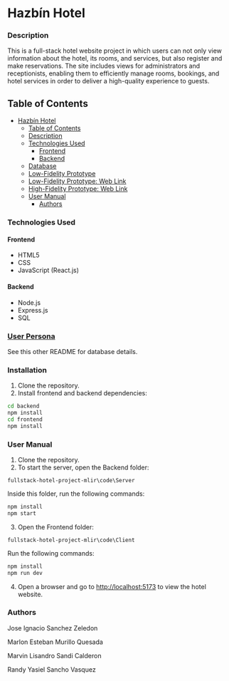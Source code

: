 # Hazbín Hotel

### Description

This is a full-stack hotel website project in which users can not only view information about the hotel, its rooms, and services, but also register and make reservations. The site includes views for administrators and receptionists, enabling them to efficiently manage rooms, bookings, and hotel services in order to deliver a high-quality experience to guests.

## Table of Contents

- [Hazbín Hotel](#hazbín-hotel)
  - [Table of Contents](#table-of-contents)
  - [Description](#description)
  - [Technologies Used](#technologies-used)
    - [Frontend](#frontend)
    - [Backend](#backend)
  - [Database](./BD/base_de_datos.md)
  - [Low-Fidelity Prototype](./Planeacion/low_fidelity_prototype/Low%20Fidelity%20Prototype%20P.I.pdf)
  - [Low-Fidelity Prototype: Web Link](https://www.figma.com/file/OFNy7myUIhZMrpd3iX6IKa/Low-Fidelity-Prototype?type=design&node-id=0-1&mode=design)
  - [High-Fidelity Prototype: Web Link](https://www.figma.com/file/hjViTUlKTKIMrYMe83SLJ5/Fullstack-Project%3A-Hazbin-Hotel?type=design&node-id=0-1&mode=design&t=Y2T9fhSSNfyS9fqc-0)
  - [User Manual](#user-manual)
    - [Authors](#authors)


### Technologies Used

#### Frontend

- HTML5
- CSS
- JavaScript (React.js)

#### Backend

- Node.js
- Express.js
- SQL

### [User Persona](https://www.canva.com/design/DAGB-ZCBiA0/2AxU5ZSihHsgPBm9dHqHkQ/edit?utm_content=DAGB-ZCBiA0&utm_campaign=designshare&utm_medium=link2&utm_source=sharebutton)

See this other README for database details.

### Installation

1. Clone the repository.
2. Install frontend and backend dependencies:

```bash
cd backend
npm install
cd frontend
npm install
```

### User Manual

1. Clone the repository.
2. To start the server, open the Backend folder:
 ```
 fullstack-hotel-project-mlir\code\Server
 ```
 Inside this folder, run the following commands:
 ```cmd
 npm install
 npm start
 ```
3. Open the Frontend folder:
```
fullstack-hotel-project-mlir\code\Client
```
Run the following commands:
```cmd
npm install
npm run dev
```
4. Open a browser and go to [http://localhost:5173](http://localhost:5173) to view the hotel website.

### Authors

Jose Ignacio Sanchez Zeledon

Marlon Esteban Murillo Quesada

Marvin Lisandro Sandi Calderon

Randy Yasiel Sancho Vasquez
